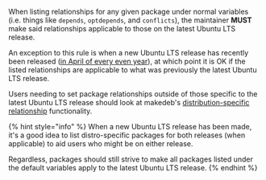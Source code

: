 When listing relationships for any given package under normal variables (i.e. things like `depends`, `optdepends`, and `conflicts`), the maintainer **MUST** make said relationships applicable to those on the latest Ubuntu LTS release.

An exception to this rule is when a new Ubuntu LTS release has recently been released ([in April of every even year](https://ubuntu.com/about/release-cycle)), at which point it is OK if the listed relationships are applicable to what was previously the latest Ubuntu LTS release.

Users needing to set package relationships outside of those specific to the latest Ubuntu LTS release should look at makedeb's [distribution-specific relationship](/makedeb/additional-pkgbuild-specs/distribution-specific-relationships.md) functionality.

{% hint style="info" %}
When a new Ubuntu LTS release has been made, it's a good idea to list distro-specific packages for both releases (when applicable) to aid users who might be on either release.

Regardless, packages should still strive to make all packages listed under the default variables apply to the latest Ubuntu LTS release.
{% endhint %}

